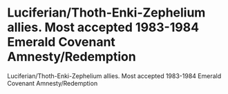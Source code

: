 # Luciferian/Thoth-Enki-Zephelium allies. Most accepted 1983-1984 Emerald Covenant Amnesty/Redemption

Luciferian/Thoth-Enki-Zephelium allies. Most accepted 1983-1984 Emerald Covenant Amnesty/Redemption